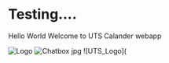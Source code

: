 # Testing....
Hello World
Welcome to UTS Calander webapp

![Logo](https://github.com/Darensii/byteblasteruts.com/assets/162389957/13e90fef-b34d-42b0-a98d-a20e46f85029)
![Chatbox jpg](https://github.com/Darensii/byteblasteruts.com/assets/162389957/4699f9b8-586a-49cd-b5aa-d4f33d920ddd)
![UTS_Logo](
